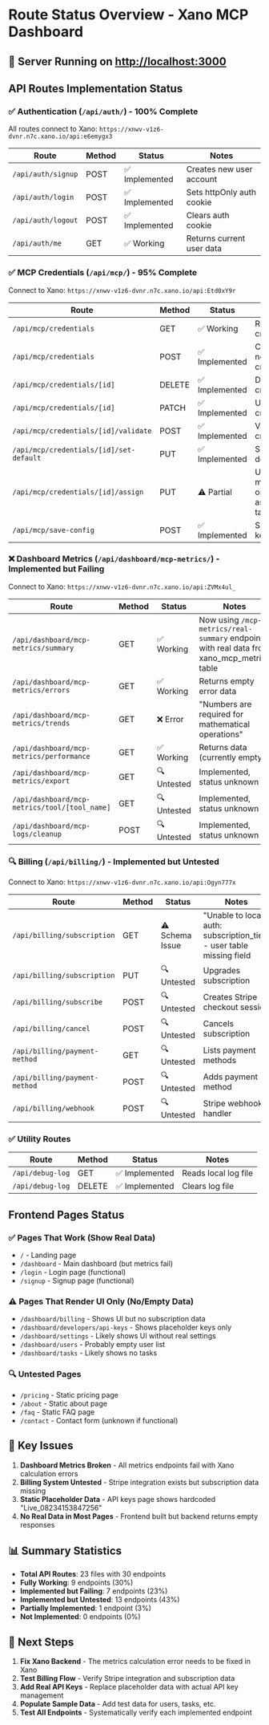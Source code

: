 # Route Status Overview - Xano MCP Dashboard

## 🚀 Server Running on <http://localhost:3000>

## API Routes Implementation Status

### ✅ Authentication (`/api/auth/`) - **100% Complete**
All routes connect to Xano: `https://xnwv-v1z6-dvnr.n7c.xano.io/api:e6emygx3`

| Route | Method | Status | Notes |
|-------|--------|--------|-------|
| `/api/auth/signup` | POST | ✅ Implemented | Creates new user account |
| `/api/auth/login` | POST | ✅ Implemented | Sets httpOnly auth cookie |
| `/api/auth/logout` | POST | ✅ Implemented | Clears auth cookie |
| `/api/auth/me` | GET | ✅ Working | Returns current user data |

### ✅ MCP Credentials (`/api/mcp/`) - **95% Complete**
Connect to Xano: `https://xnwv-v1z6-dvnr.n7c.xano.io/api:Etd0xY9r`

| Route | Method | Status | Notes |
|-------|--------|--------|-------|
| `/api/mcp/credentials` | GET | ✅ Working | Returns 3 credentials |
| `/api/mcp/credentials` | POST | ✅ Implemented | Creates new credential |
| `/api/mcp/credentials/[id]` | DELETE | ✅ Implemented | Deletes credential |
| `/api/mcp/credentials/[id]` | PATCH | ✅ Implemented | Updates credential |
| `/api/mcp/credentials/[id]/validate` | POST | ✅ Implemented | Validates credential |
| `/api/mcp/credentials/[id]/set-default` | PUT | ✅ Implemented | Sets as default |
| `/api/mcp/credentials/[id]/assign` | PUT | ⚠️ Partial | Updates metadata only (no assignment table) |
| `/api/mcp/save-config` | POST | ✅ Implemented | Saves API key |

### ❌ Dashboard Metrics (`/api/dashboard/mcp-metrics/`) - **Implemented but Failing**
Connect to Xano: `https://xnwv-v1z6-dvnr.n7c.xano.io/api:ZVMx4ul_`

| Route | Method | Status | Notes |
|-------|--------|--------|-------|
| `/api/dashboard/mcp-metrics/summary` | GET | ✅ Working | Now using `/mcp-metrics/real-summary` endpoint with real data from xano_mcp_metrics table |
| `/api/dashboard/mcp-metrics/errors` | GET | ✅ Working | Returns empty error data |
| `/api/dashboard/mcp-metrics/trends` | GET | ❌ Error | "Numbers are required for mathematical operations" |
| `/api/dashboard/mcp-metrics/performance` | GET | ✅ Working | Returns data (currently empty) |
| `/api/dashboard/mcp-metrics/export` | GET | 🔍 Untested | Implemented, status unknown |
| `/api/dashboard/mcp-metrics/tool/[tool_name]` | GET | 🔍 Untested | Implemented, status unknown |
| `/api/dashboard/mcp-logs/cleanup` | POST | 🔍 Untested | Implemented, status unknown |

### 🔍 Billing (`/api/billing/`) - **Implemented but Untested**
Connect to Xano: `https://xnwv-v1z6-dvnr.n7c.xano.io/api:Ogyn777x`

| Route | Method | Status | Notes |
|-------|--------|--------|-------|
| `/api/billing/subscription` | GET | ⚠️ Schema Issue | "Unable to locate auth: subscription_tier" - user table missing field |
| `/api/billing/subscription` | PUT | 🔍 Untested | Upgrades subscription |
| `/api/billing/subscribe` | POST | 🔍 Untested | Creates Stripe checkout session |
| `/api/billing/cancel` | POST | 🔍 Untested | Cancels subscription |
| `/api/billing/payment-method` | GET | 🔍 Untested | Lists payment methods |
| `/api/billing/payment-method` | POST | 🔍 Untested | Adds payment method |
| `/api/billing/webhook` | POST | 🔍 Untested | Stripe webhook handler |

### ✅ Utility Routes
| Route | Method | Status | Notes |
|-------|--------|--------|-------|
| `/api/debug-log` | GET | ✅ Implemented | Reads local log file |
| `/api/debug-log` | DELETE | ✅ Implemented | Clears log file |

## Frontend Pages Status

### ✅ Pages That Work (Show Real Data)
- `/` - Landing page
- `/dashboard` - Main dashboard (but metrics fail)
- `/login` - Login page (functional)
- `/signup` - Signup page (functional)

### ⚠️ Pages That Render UI Only (No/Empty Data)
- `/dashboard/billing` - Shows UI but no subscription data
- `/dashboard/developers/api-keys` - Shows placeholder keys only
- `/dashboard/settings` - Likely shows UI without real settings
- `/dashboard/users` - Probably empty user list
- `/dashboard/tasks` - Likely shows no tasks

### 🔍 Untested Pages
- `/pricing` - Static pricing page
- `/about` - Static about page
- `/faq` - Static FAQ page
- `/contact` - Contact form (unknown if functional)

## 🚨 Key Issues

1. **Dashboard Metrics Broken** - All metrics endpoints fail with Xano calculation errors
2. **Billing System Untested** - Stripe integration exists but subscription data missing
3. **Static Placeholder Data** - API keys page shows hardcoded "Live_08234153847256"
4. **No Real Data in Most Pages** - Frontend built but backend returns empty responses

## 📊 Summary Statistics

- **Total API Routes**: 23 files with 30 endpoints
- **Fully Working**: 9 endpoints (30%)
- **Implemented but Failing**: 7 endpoints (23%)
- **Implemented but Untested**: 13 endpoints (43%)
- **Partially Implemented**: 1 endpoint (3%)
- **Not Implemented**: 0 endpoints (0%)

## 🎯 Next Steps

1. **Fix Xano Backend** - The metrics calculation error needs to be fixed in Xano
2. **Test Billing Flow** - Verify Stripe integration and subscription data
3. **Add Real API Keys** - Replace placeholder data with actual API key management
4. **Populate Sample Data** - Add test data for users, tasks, etc.
5. **Test All Endpoints** - Systematically verify each implemented endpoint